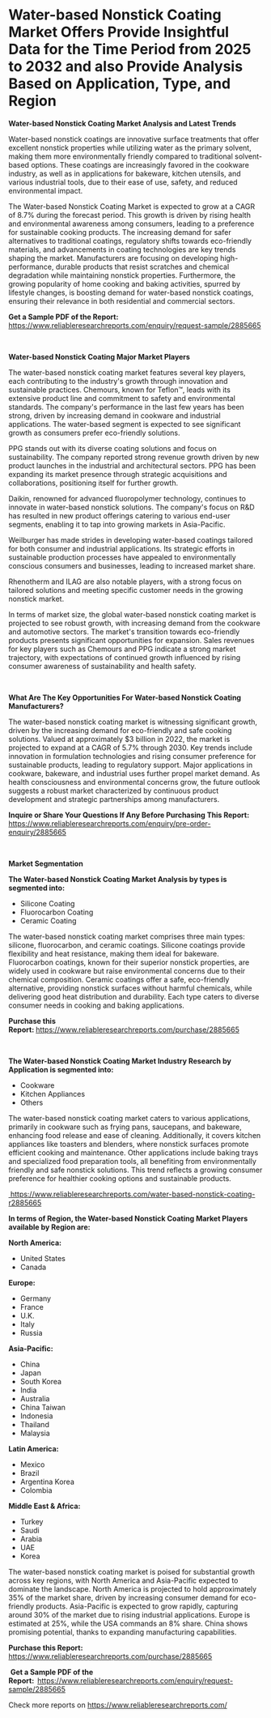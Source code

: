 <p><h1>Water-based Nonstick Coating Market Offers Provide Insightful Data for the Time Period from 2025 to 2032 and also Provide Analysis Based on Application, Type, and Region</h1></p><p><strong>Water-based Nonstick Coating Market Analysis and Latest Trends</strong></p>
<p><p>Water-based nonstick coatings are innovative surface treatments that offer excellent nonstick properties while utilizing water as the primary solvent, making them more environmentally friendly compared to traditional solvent-based options. These coatings are increasingly favored in the cookware industry, as well as in applications for bakeware, kitchen utensils, and various industrial tools, due to their ease of use, safety, and reduced environmental impact.</p><p>The Water-based Nonstick Coating Market is expected to grow at a CAGR of 8.7% during the forecast period. This growth is driven by rising health and environmental awareness among consumers, leading to a preference for sustainable cooking products. The increasing demand for safer alternatives to traditional coatings, regulatory shifts towards eco-friendly materials, and advancements in coating technologies are key trends shaping the market. Manufacturers are focusing on developing high-performance, durable products that resist scratches and chemical degradation while maintaining nonstick properties. Furthermore, the growing popularity of home cooking and baking activities, spurred by lifestyle changes, is boosting demand for water-based nonstick coatings, ensuring their relevance in both residential and commercial sectors.</p></p>
<p><strong>Get a Sample PDF of the Report:&nbsp;</strong> <a href="https://www.reliableresearchreports.com/enquiry/request-sample/2885665?utm_campaign=2937&utm_medium=2&utm_source=Github&utm_content=ia&utm_term=13032025&utm_id=water-based-nonstick-coating">https://www.reliableresearchreports.com/enquiry/request-sample/2885665</a></p>
<p>&nbsp;</p>
<p><strong>Water-based Nonstick Coating Major Market Players</strong></p>
<p><p>The water-based nonstick coating market features several key players, each contributing to the industry's growth through innovation and sustainable practices. Chemours, known for Teflon™, leads with its extensive product line and commitment to safety and environmental standards. The company's performance in the last few years has been strong, driven by increasing demand in cookware and industrial applications. The water-based segment is expected to see significant growth as consumers prefer eco-friendly solutions.</p><p>PPG stands out with its diverse coating solutions and focus on sustainability. The company reported strong revenue growth driven by new product launches in the industrial and architectural sectors. PPG has been expanding its market presence through strategic acquisitions and collaborations, positioning itself for further growth.</p><p>Daikin, renowned for advanced fluoropolymer technology, continues to innovate in water-based nonstick solutions. The company's focus on R&D has resulted in new product offerings catering to various end-user segments, enabling it to tap into growing markets in Asia-Pacific.</p><p>Weilburger has made strides in developing water-based coatings tailored for both consumer and industrial applications. Its strategic efforts in sustainable production processes have appealed to environmentally conscious consumers and businesses, leading to increased market share.</p><p>Rhenotherm and ILAG are also notable players, with a strong focus on tailored solutions and meeting specific customer needs in the growing nonstick market.</p><p>In terms of market size, the global water-based nonstick coating market is projected to see robust growth, with increasing demand from the cookware and automotive sectors. The market's transition towards eco-friendly products presents significant opportunities for expansion. Sales revenues for key players such as Chemours and PPG indicate a strong market trajectory, with expectations of continued growth influenced by rising consumer awareness of sustainability and health safety.</p></p>
<p>&nbsp;</p>
<p><strong>What Are The Key Opportunities For Water-based Nonstick Coating Manufacturers?</strong></p>
<p><p>The water-based nonstick coating market is witnessing significant growth, driven by the increasing demand for eco-friendly and safe cooking solutions. Valued at approximately $3 billion in 2022, the market is projected to expand at a CAGR of 5.7% through 2030. Key trends include innovation in formulation technologies and rising consumer preference for sustainable products, leading to regulatory support. Major applications in cookware, bakeware, and industrial uses further propel market demand. As health consciousness and environmental concerns grow, the future outlook suggests a robust market characterized by continuous product development and strategic partnerships among manufacturers.</p></p>
<p><strong>Inquire or Share Your Questions If Any Before Purchasing This Report:</strong> <a href="https://www.reliableresearchreports.com/enquiry/pre-order-enquiry/2885665?utm_campaign=2937&utm_medium=2&utm_source=Github&utm_content=ia&utm_term=13032025&utm_id=water-based-nonstick-coating">https://www.reliableresearchreports.com/enquiry/pre-order-enquiry/2885665</a></p>
<p>&nbsp;</p>
<p><strong>Market Segmentation</strong></p>
<p><strong>The Water-based Nonstick Coating Market Analysis by types is segmented into:</strong></p>
<p><ul><li>Silicone Coating</li><li>Fluorocarbon Coating</li><li>Ceramic Coating</li></ul></p>
<p><p>The water-based nonstick coating market comprises three main types: silicone, fluorocarbon, and ceramic coatings. Silicone coatings provide flexibility and heat resistance, making them ideal for bakeware. Fluorocarbon coatings, known for their superior nonstick properties, are widely used in cookware but raise environmental concerns due to their chemical composition. Ceramic coatings offer a safe, eco-friendly alternative, providing nonstick surfaces without harmful chemicals, while delivering good heat distribution and durability. Each type caters to diverse consumer needs in cooking and baking applications.</p></p>
<p><strong>Purchase this Report:&nbsp;</strong><a href="https://www.reliableresearchreports.com/purchase/2885665?utm_campaign=2937&utm_medium=2&utm_source=Github&utm_content=ia&utm_term=13032025&utm_id=water-based-nonstick-coating">https://www.reliableresearchreports.com/purchase/2885665</a></p>
<p>&nbsp;</p>
<p><strong>The Water-based Nonstick Coating Market Industry Research by Application is segmented into:</strong></p>
<p><ul><li>Cookware</li><li>Kitchen Appliances</li><li>Others</li></ul></p>
<p><p>The water-based nonstick coating market caters to various applications, primarily in cookware such as frying pans, saucepans, and bakeware, enhancing food release and ease of cleaning. Additionally, it covers kitchen appliances like toasters and blenders, where nonstick surfaces promote efficient cooking and maintenance. Other applications include baking trays and specialized food preparation tools, all benefiting from environmentally friendly and safe nonstick solutions. This trend reflects a growing consumer preference for healthier cooking options and sustainable products.</p></p>
<p><a href="https://www.reliableresearchreports.com/water-based-nonstick-coating-r2885665?utm_campaign=2937&utm_medium=2&utm_source=Github&utm_content=ia&utm_term=13032025&utm_id=water-based-nonstick-coating">&nbsp;https://www.reliableresearchreports.com/water-based-nonstick-coating-r2885665</a></p>
<p><strong>In terms of Region, the Water-based Nonstick Coating Market Players available by Region are:</strong></p>
<p>
    <p> <strong> North America: </strong>
        <ul>
            <li>United States</li>
            <li>Canada</li>
        </ul>
        </p> 
    <p> <strong> Europe: </strong>
        <ul>
            <li>Germany</li>
            <li>France</li>
            <li>U.K.</li>
            <li>Italy</li>
            <li>Russia</li>
        </ul>
        </p> 
    <p> <strong> Asia-Pacific: </strong>
        <ul>
            <li>China</li>
            <li>Japan</li>
            <li>South Korea</li>
            <li>India</li>
            <li>Australia</li>
            <li>China Taiwan</li>
            <li>Indonesia</li>
            <li>Thailand</li>
            <li>Malaysia</li>
        </ul>
        </p> 
    <p> <strong> Latin America: </strong>
        <ul>
            <li>Mexico</li>
            <li>Brazil</li>
            <li>Argentina Korea</li>
            <li>Colombia</li>
        </ul>
        </p> 
    <p> <strong> Middle East & Africa: </strong>
        <ul>
            <li>Turkey</li>
            <li>Saudi</li>
            <li>Arabia</li>
            <li>UAE</li>
            <li>Korea</li>
        </ul>
    </p>
    </p>
<p><p>The water-based nonstick coating market is poised for substantial growth across key regions, with North America and Asia-Pacific expected to dominate the landscape. North America is projected to hold approximately 35% of the market share, driven by increasing consumer demand for eco-friendly products. Asia-Pacific is expected to grow rapidly, capturing around 30% of the market due to rising industrial applications. Europe is estimated at 25%, while the USA commands an 8% share. China shows promising potential, thanks to expanding manufacturing capabilities.</p></p>
<p><strong>Purchase this Report: </strong><a href="https://www.reliableresearchreports.com/purchase/2885665?utm_campaign=2937&utm_medium=2&utm_source=Github&utm_content=ia&utm_term=13032025&utm_id=water-based-nonstick-coating">https://www.reliableresearchreports.com/purchase/2885665</a></p>
<p>&nbsp;<strong>Get a Sample PDF of the Report:&nbsp;&nbsp;</strong><a href="https://www.reliableresearchreports.com/enquiry/request-sample/2885665?utm_campaign=2937&utm_medium=2&utm_source=Github&utm_content=ia&utm_term=13032025&utm_id=water-based-nonstick-coating">https://www.reliableresearchreports.com/enquiry/request-sample/2885665</a></p>
<p><strong></strong></p>
<p>Check more reports on <a href="https://www.reliableresearchreports.com/?utm_campaign=2937&utm_medium=2&utm_source=Github&utm_content=ia&utm_term=13032025&utm_id=water-based-nonstick-coating">https://www.reliableresearchreports.com/</a></p>